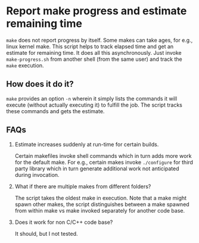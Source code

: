 # Report make progress and estimate remaining time

`make` does not report progress by itself. Some makes can take ages, for e.g.,
linux kernel make. This script helps to track elapsed time and get an estimate
for remaining time. It does all this asynchronously. Just invoke
`make-progress.sh` from another shell (from the same user) and track the
`make` execution.

## How does it do it?

`make` provides an option `-n` wherein it simply lists the commands it will
execute (without actually executing it) to fulfill the job. The script tracks
these commands and gets the estimate.

## FAQs

1. Estimate increases suddenly at run-time for certain builds.

    Certain makefiles invoke shell commands which in turn adds more work for
    the default make. For e.g., certain makes invoke `./configure` for third
    party library which in turn generate additional work not anticipated during
    invocation.

2. What if there are multiple makes from different folders?

    The script takes the oldest make in execution. Note that a make might spawn
    other makes, the script distinguishes between a make spawned from within
    make vs make invoked separately for another code base.

3. Does it work for non C/C++ code base?

    It should, but I not tested.
